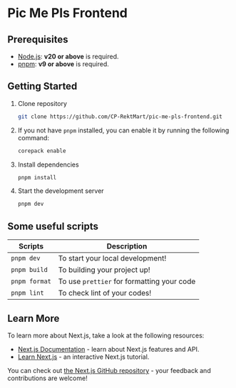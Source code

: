 # Pic Me Pls Frontend

## Prerequisites

- [Node.js](https://nodejs.org/en/): **v20 or above** is required.
- [pnpm](https://pnpm.io/): **v9 or above** is required.

## Getting Started

1. Clone repository

    ```bash
    git clone https://github.com/CP-RektMart/pic-me-pls-frontend.git
    ```

2. If you not have `pnpm` installed, you can enable it by running the following command:

    ```bash
    corepack enable
    ```

3. Install dependencies

    ```bash
    pnpm install
    ```

4. Start the development server

    ```bash
    pnpm dev
    ```

## Some useful scripts

| Scripts       | Description                                |
| ------------- | ------------------------------------------ |
| `pnpm dev`    | To start your local development!           |
| `pnpm build`  | To building your project up!               |
| `pnpm format` | To use `prettier` for formatting your code |
| `pnpm lint`   | To check lint of your codes!               |

## Learn More

To learn more about Next.js, take a look at the following resources:

- [Next.js Documentation](https://nextjs.org/docs) - learn about Next.js
  features and API.
- [Learn Next.js](https://nextjs.org/learn) - an interactive Next.js tutorial.

You can check out
[the Next.js GitHub repository](https://github.com/vercel/next.js) - your
feedback and contributions are welcome!
